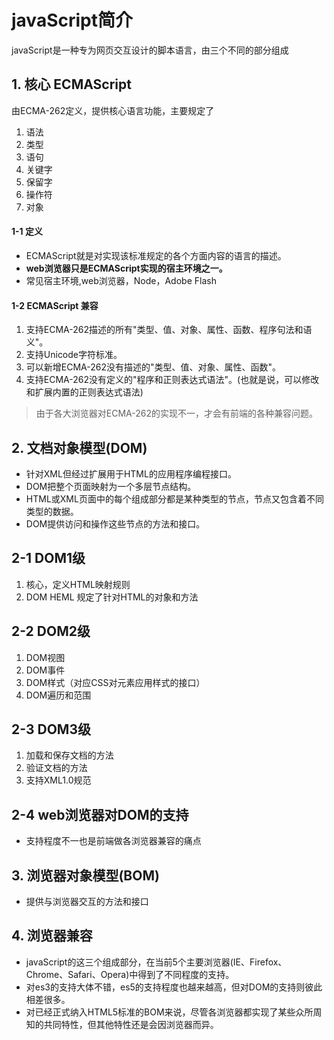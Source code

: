 # javaScript简介
javaScript是一种专为网页交互设计的脚本语言，由三个不同的部分组成
## 1. 核心 ECMAScript
由ECMA-262定义，提供核心语言功能，主要规定了
1. 语法
2. 类型
3. 语句
4. 关键字
5. 保留字
6. 操作符
7. 对象
#### 1-1 定义
* ECMAScript就是对实现该标准规定的各个方面内容的语言的描述。
* __web浏览器只是ECMAScript实现的宿主环境之一。__
* 常见宿主环境,web浏览器，Node，Adobe Flash
#### 1-2 ECMAScript 兼容
1. 支持ECMA-262描述的所有"类型、值、对象、属性、函数、程序句法和语义"。
2. 支持Unicode字符标准。
3. 可以新增ECMA-262没有描述的"类型、值、对象、属性、函数"。
4. 支持ECMA-262没有定义的"程序和正则表达式语法"。(也就是说，可以修改和扩展内置的正则表达式语法)  
> 由于各大浏览器对ECMA-262的实现不一，才会有前端的各种兼容问题。

## 2. 文档对象模型(DOM)
* 针对XML但经过扩展用于HTML的应用程序编程接口。
* DOM把整个页面映射为一个多层节点结构。
* HTML或XML页面中的每个组成部分都是某种类型的节点，节点又包含着不同类型的数据。
* DOM提供访问和操作这些节点的方法和接口。
## 2-1 DOM1级
  1. 核心，定义HTML映射规则
  2. DOM HEML 规定了针对HTML的对象和方法
## 2-2 DOM2级
  1. DOM视图
  2. DOM事件
  3. DOM样式（对应CSS对元素应用样式的接口）
  4. DOM遍历和范围
## 2-3 DOM3级
  1. 加载和保存文档的方法
  2. 验证文档的方法
  3. 支持XML1.0规范
## 2-4 web浏览器对DOM的支持
* 支持程度不一也是前端做各浏览器兼容的痛点

## 3. 浏览器对象模型(BOM)
* 提供与浏览器交互的方法和接口

## 4. 浏览器兼容
* javaScript的这三个组成部分，在当前5个主要浏览器(IE、Firefox、Chrome、Safari、Opera)中得到了不同程度的支持。
* 对es3的支持大体不错，es5的支持程度也越来越高，但对DOM的支持则彼此相差很多。
* 对已经正式纳入HTML5标准的BOM来说，尽管各浏览器都实现了某些众所周知的共同特性，但其他特性还是会因浏览器而异。
